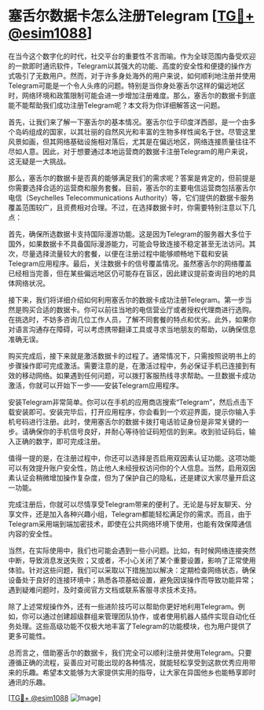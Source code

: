 # 塞舌尔数据卡怎么注册Telegram [[TG💪+ @esim1088](https://t.me/s/esim1088)]

在当今这个数字化的时代，社交平台的重要性不言而喻。作为全球范围内备受欢迎的一款即时通讯软件，Telegram以其强大的功能、高度的安全性和便捷的操作方式吸引了无数用户。然而，对于许多身处海外的用户来说，如何顺利地注册并使用Telegram可能是一个令人头疼的问题。特别是当你身处塞舌尔这样的偏远地区时，网络环境和政策限制可能会进一步增加注册难度。那么，塞舌尔的数据卡到底能不能帮助我们成功注册Telegram呢？本文将为你详细解答这一问题。

首先，让我们来了解一下塞舌尔的基本情况。塞舌尔位于印度洋西部，是一个由多个岛屿组成的国家，以其壮丽的自然风光和丰富的生物多样性闻名于世。尽管这里风景如画，但其网络基础设施相对落后，尤其是在偏远地区，网络连接质量往往不尽如人意。因此，对于想要通过本地运营商的数据卡注册Telegram的用户来说，这无疑是一大挑战。

那么，塞舌尔的数据卡是否真的能够满足我们的需求呢？答案是肯定的，但前提是你需要选择合适的运营商和服务套餐。目前，塞舌尔的主要电信运营商包括塞舌尔电信（Seychelles Telecommunications Authority）等，它们提供的数据卡服务覆盖范围较广，且资费相对合理。不过，在选择数据卡时，你需要特别注意以下几点：

首先，确保所选数据卡支持国际漫游功能。这是因为Telegram的服务器大多位于国外，如果数据卡不具备国际漫游能力，可能会导致连接不稳定甚至无法访问。其次，尽量选择流量较大的套餐，以便在注册过程中能够顺畅地下载和安装Telegram应用程序。最后，关注数据卡的信号覆盖情况。虽然塞舌尔的网络覆盖已经相当完善，但在某些偏远地区仍可能存在盲区，因此建议提前查询目的地的具体网络状况。

接下来，我们将详细介绍如何利用塞舌尔的数据卡成功注册Telegram。第一步当然是购买合适的数据卡。你可以前往当地的电信营业厅或者授权代理商进行选购。在挑选时，不妨多咨询几位工作人员，了解不同套餐的特点和优劣。此外，如果你对语言沟通存在障碍，可以考虑携带翻译工具或寻求当地朋友的帮助，以确保信息准确无误。

购买完成后，接下来就是激活数据卡的过程了。通常情况下，只需按照说明书上的步骤操作即可完成激活。需要注意的是，在激活过程中，务必保证手机已连接到有效的移动网络。如果遇到任何问题，可以拨打客服热线寻求帮助。一旦数据卡成功激活，你就可以开始下一步——安装Telegram应用程序。

安装Telegram非常简单。你可以在手机的应用商店搜索“Telegram”，然后点击下载安装即可。安装完毕后，打开应用程序，你会看到一个欢迎界面，提示你输入手机号码进行注册。此时，使用塞舌尔的数据卡拨打电话验证身份是非常关键的一步。请确保你的手机信号良好，并耐心等待验证码短信的到来。收到验证码后，输入正确的数字，即可完成注册。

值得一提的是，在注册过程中，你还可以选择是否启用双因素认证功能。这项功能可以有效提升账户安全性，防止他人未经授权访问你的个人信息。当然，启用双因素认证会稍微增加操作复杂度，但为了保护自己的隐私，还是建议大家尽量开启这一功能。

完成注册后，你就可以尽情享受Telegram带来的便利了。无论是与好友聊天、分享文件，还是加入各种兴趣小组，Telegram都能轻松满足你的需求。而且，由于Telegram采用端到端加密技术，即使在公共网络环境下使用，也能有效保障通信内容的安全性。

当然，在实际使用中，我们也可能会遇到一些小问题。比如，有时候网络连接突然中断，导致消息发送失败；又或者，不小心关闭了某个重要设置，影响了正常使用体验。针对这些问题，我们可以采取以下措施加以解决：定期检查网络状态，确保设备处于良好的连接环境中；熟悉各项基础设置，避免因误操作而导致功能异常；遇到疑难问题时，及时查阅官方文档或联系客服寻求技术支持。

除了上述常规操作外，还有一些进阶技巧可以帮助你更好地利用Telegram。例如，你可以通过创建超级群组来管理团队协作，或者使用机器人插件实现自动化任务处理。这些高级功能不仅极大地丰富了Telegram的功能模块，也为用户提供了更多可能性。

总而言之，借助塞舌尔的数据卡，我们完全可以顺利注册并使用Telegram。只要遵循正确的流程，妥善应对可能出现的各种情况，就能轻松享受到这款优秀应用带来的乐趣。希望本文能够为大家提供实用的指导，让大家在异国他乡也能畅享即时通讯的乐趣。

[[TG💪+ @esim1088](https://t.me/s/esim1088) ![Image](https://i.postimg.cc/4NQfJmqS/Snipaste-2025-05-13-00-14-12.png)]